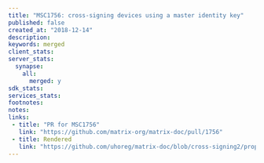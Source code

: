 ```yaml
---
title: "MSC1756: cross-signing devices using a master identity key"
published: false
created_at: "2018-12-14"
description:
keywords: merged
client_stats:
server_stats:
  synapse:
    all:
      merged: y
sdk_stats:
services_stats:
footnotes:
notes:
links:
 - title: "PR for MSC1756"
   link: "https://github.com/matrix-org/matrix-doc/pull/1756"
 - title: Rendered
   link: "https://github.com/uhoreg/matrix-doc/blob/cross-signing2/proposals/1756-cross-signing.md"
---
```

